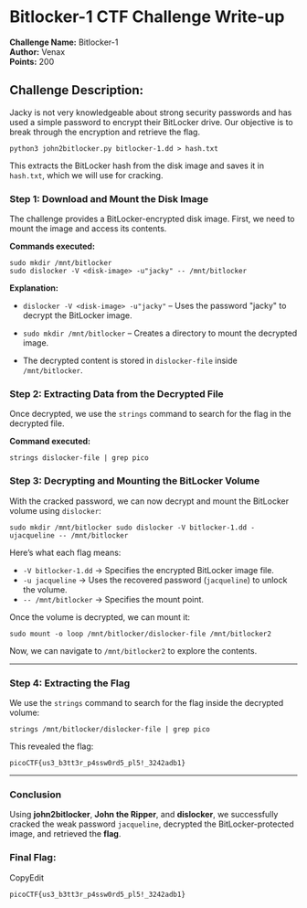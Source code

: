 
# Bitlocker-1 CTF Challenge Write-up

**Challenge Name:** Bitlocker-1  
**Author:** Venax  
**Points:** 200

## Challenge Description:

Jacky is not very knowledgeable about strong security passwords and has used a simple password to encrypt their BitLocker drive. Our objective is to break through the encryption and retrieve the flag.


`python3 john2bitlocker.py bitlocker-1.dd > hash.txt`

This extracts the BitLocker hash from the disk image and saves it in `hash.txt`, which we will use for cracking.
### **Step 1: Download and Mount the Disk Image**

The challenge provides a BitLocker-encrypted disk image. First, we need to mount the image and access its contents.

**Commands executed:**

```
sudo mkdir /mnt/bitlocker
sudo dislocker -V <disk-image> -u"jacky" -- /mnt/bitlocker
```

**Explanation:**

- `dislocker -V <disk-image> -u"jacky"` – Uses the password "jacky" to decrypt the BitLocker image.
    
- `sudo mkdir /mnt/bitlocker` – Creates a directory to mount the decrypted image.
    
- The decrypted content is stored in `dislocker-file` inside `/mnt/bitlocker`.
    

### **Step 2: Extracting Data from the Decrypted File**

Once decrypted, we use the `strings` command to search for the flag in the decrypted file.

**Command executed:**

```
strings dislocker-file | grep pico
```

### **Step 3: Decrypting and Mounting the BitLocker Volume**

With the cracked password, we can now decrypt and mount the BitLocker volume using `dislocker`:


`sudo mkdir /mnt/bitlocker sudo dislocker -V bitlocker-1.dd -ujacqueline -- /mnt/bitlocker`

Here’s what each flag means:

- `-V bitlocker-1.dd` → Specifies the encrypted BitLocker image file.
- `-u jacqueline` → Uses the recovered password (`jacqueline`) to unlock the volume.
- `-- /mnt/bitlocker` → Specifies the mount point.

Once the volume is decrypted, we can mount it:


`sudo mount -o loop /mnt/bitlocker/dislocker-file /mnt/bitlocker2`

Now, we can navigate to `/mnt/bitlocker2` to explore the contents.

---

### **Step 4: Extracting the Flag**

We use the `strings` command to search for the flag inside the decrypted volume:

`strings /mnt/bitlocker/dislocker-file | grep pico`

This revealed the flag:


`picoCTF{us3_b3tt3r_p4ssw0rd5_pl5!_3242adb1}`

---

### **Conclusion**

Using **john2bitlocker**, **John the Ripper**, and **dislocker**, we successfully cracked the weak password `jacqueline`, decrypted the BitLocker-protected image, and retrieved the **flag**.

### **Final Flag:**

CopyEdit

`picoCTF{us3_b3tt3r_p4ssw0rd5_pl5!_3242adb1}`


